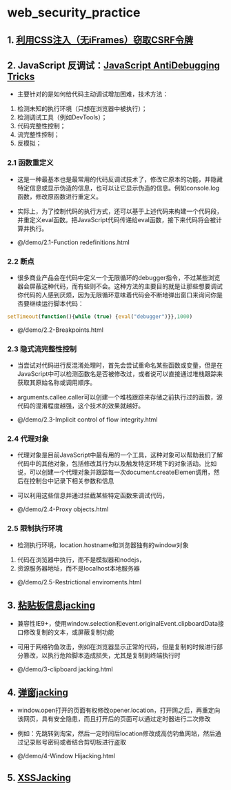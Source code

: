 # web_security_practice

## 1. [利用CSS注入（无iFrames）窃取CSRF令牌](http://www.freebuf.com/articles/web/162687.html)

## 2. JavaScript 反调试：[JavaScript AntiDebugging Tricks](www.freebuf.com/articles/system/163579.html)

* 主要针对的是如何给代码主动调试增加困难，技术方法：
1. 检测未知的执行环境（只想在浏览器中被执行）；
2. 检测调试工具（例如DevTools）；
3. 代码完整性控制；
4. 流完整性控制；
5. 反模拟；

### 2.1 函数重定义

* 这是一种最基本也是最常用的代码反调试技术了，修改它原本的功能，并隐藏特定信息或显示伪造的信息，也可以让它显示伪造的信息。例如console.log函数，修改原函数进行重定义。

* 实际上，为了控制代码的执行方式，还可以基于上述代码来构建一个代码段，并重定义eval函数。把JavaScript代码传递给eval函数，接下来代码将会被计算并执行。

* @/demo/2.1-Function redefinitions.html

### 2.2 断点

* 很多商业产品会在代码中定义一个无限循环的debugger指令，不过某些浏览器会屏蔽这种代码，而有些则不会。这种方法的主要目的就是让那些想要调试你代码的人感到厌烦，因为无限循环意味着代码会不断地弹出窗口来询问你是否要继续运行脚本代码：

```javascript
setTimeout(function(){while (true) {eval("debugger")}},1000)
```

* @/demo/2.2-Breakpoints.html

### 2.3 隐式流完整性控制

* 当尝试对代码进行反混淆处理时，首先会尝试重命名某些函数或变量，但是在JavaScript中可以检测函数名是否被修改过，或者说可以直接通过堆栈跟踪来获取其原始名称或调用顺序。

* arguments.callee.caller可以创建一个堆栈跟踪来存储之前执行过的函数，源代码的混淆程度越强，这个技术的效果就越好。

* @/demo/2.3-Implicit control of flow integrity.html

### 2.4 代理对象

* 代理对象是目前JavaScript中最有用的一个工具，这种对象可以帮助我们了解代码中的其他对象，包括修改其行为以及触发特定环境下的对象活动。比如说，可以创建一个代理对象并跟踪每一次document.createElemen调用，然后在控制台中记录下相关参数和信息

* 可以利用这些信息并通过拦截某些特定函数来调试代码，

* @/demo/2.4-Proxy objects.html

### 2.5 限制执行环境

* 检测执行环境，location.hostname和浏览器独有的window对象
1. 代码在浏览器中执行，而不是模拟器和nodejs，
2. 资源服务器地址，而不是localhost本地服务器

* @/demo/2.5-Restrictional enviroments.html

## 3. [粘贴板信息jacking](https://github.com/dxa4481/Pastejacking)

* 兼容性IE9+，使用window.selection和event.originalEvent.clipboardData接口修改复制的文本，或屏蔽复制功能

* 可用于网络钓鱼攻击，例如在浏览器显示正常的代码，但是复制的时候进行部分篡改，以执行危险脚本造成损失，尤其是复制到终端执行时

* @/demo/3-clipboard jacking.html

## 4. [弹窗jacking](https://github.com/dxa4481/windowHijacking)

* window.open打开的页面有权修改opener.location，打开网之后，再重定向该网页，具有安全隐患，而且打开后的页面可以通过定时器进行二次修改

* 例如：先跳转到淘宝，然后一定时间后location修改成高仿钓鱼网站，然后通过记录账号密码或者结合剪切板进行盗取

* @/demo/4-Window Hijacking.html

## 5. [XSSJacking](https://github.com/dxa4481/XSSJacking)